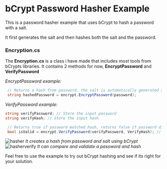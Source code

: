 # bCrypt Password Hasher Example
This is a password hasher example that uses bCrypt to hash a password with a salt. 

It first generates the salt and then hashes both the salt and the password.


### Encryption.cs
The **Encryption.cs** is a class i have made that includes most tools from bCrypts libraries.
It contains 2 methods for now, **EncryptPassword** and **VerifyPassword**

_EncryptPassword example:_
```c#
 // Returns a hash from password, the salt is automatically generated and added to the hash.
 string hashedPassword = encrypt.EncryptPassword(password); 
```
_VerifyPassword example:_
```c#
string verifyPassword; // Store the input password
string verifyHash; // Store the input hash

 // Returns true if password matched hash, returns false if password did not match the hash.
 bool isValid = encrypt.VerifyPassword(verifyPassword, VerifyHash); // Validate the password with the hash and return to bool
```


![hasher](https://github.com/samuelgjekic/bCryptPasswordHasher/assets/41647182/2fe95b6f-455a-4e78-bac0-abd84abf82c4)
_It creates a hash from password and salt using bCrypt_
![hasherverify](https://github.com/samuelgjekic/bCryptPasswordHasher/assets/41647182/af7619e1-d7cd-4435-ba04-2b4c786739d1)
_It can compare and validate a password and hash_

Feel free to use the example to try out bCrypt hashing and see if its right for your solution. 
